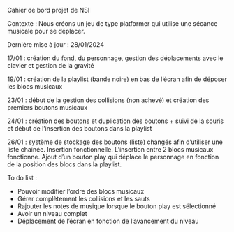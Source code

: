Cahier de bord projet de NSI

Contexte : Nous créons un jeu de type platformer qui utilise une sécance musicale pour se déplacer.

Dernière mise à jour : 28/01/2024

17/01 : création du fond, du personnage, gestion des déplacements avec le clavier et gestion de la gravité

19/01 : création de la playlist (bande noire) en bas de l’écran afin de déposer les blocs musicaux

23/01 : début de la gestion des collisions (non achevé) et création des premiers boutons musicaux

24/01 : création des boutons et duplication des boutons + suivi de la souris et début de l’insertion des boutons dans la playlist 

26/01 : système de stockage des boutons (liste) changés afin d’utiliser une liste chainée. Insertion fonctionnelle. L’insertion entre 2 blocs musicaux fonctionne. Ajout d’un bouton play qui déplace le personnage en fonction de la position des blocs dans la playlist.

To do list :
-	Pouvoir modifier l’ordre des blocs musicaux
-	Gérer complètement les collisions et les sauts
-	Rajouter les notes de musique lorsque le bouton play est sélectionné
-	Avoir un niveau complet 
-	Déplacement de l’écran en fonction de l’avancement du niveau


